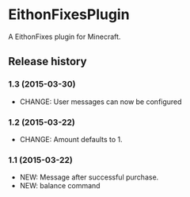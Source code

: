 # EithonFixesPlugin

A EithonFixes plugin for Minecraft.

## Release history

### 1.3 (2015-03-30)

* CHANGE: User messages can now be configured

### 1.2 (2015-03-22)

* CHANGE: Amount defaults to 1.

### 1.1 (2015-03-22)

* NEW: Message after successful purchase.
* NEW: balance command
